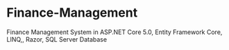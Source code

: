 # Finance-Management
Finance Management System in ASP.NET Core 5.0, Entity Framework Core, LINQ,, Razor, SQL Server Database 

